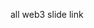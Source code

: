 all web3 slide link
    <!-- https://petal-estimate-4e9.notion.site/Web-3-Cohort-d1b49c992dbf4648b185f974523d127c -->
